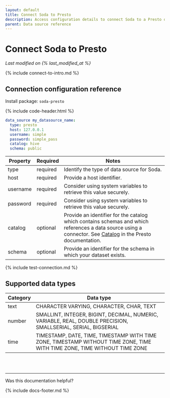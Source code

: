 ```yaml
---
layout: default
title: Connect Soda to Presto
description: Access configuration details to connect Soda to a Presto data source.
parent: Data source reference
---
```


# Connect Soda to Presto
*Last modified on {% last_modified_at %}*<br />

{% include connect-to-intro.md %}

## Connection configuration reference

Install package: `soda-presto`

{% include code-header.html %}
```yaml
data_source my_datasource_name:
  type: presto
  host: 127.0.0.1
  username: simple
  password: simple_pass
  catalog: hive
  schema: public
```

| Property | Required | Notes                                                      |
| -------- | -------- | ---------------------------------------------------------- |
| type      | required  | Identify the type of data source for Soda.               |
| host      | required  | Provide a host identifier.                               |
| username | required | Consider using system variables to retrieve this value securely.      |
| password | required | Consider using system variables to retrieve this value securely.      |
| catalog  | optional | Provide an identifier for the catalog which contains schemas and which references a data source using a connector. See <a href="https://prestodb.io/docs/current/overview/concepts.html#catalog" target="_blank">Catalog</a> in the Presto documentation. |
| schema   | optional | Provide an identifier for the schema in which your dataset exists. |

{% include test-connection.md %}

## Supported data types

| Category | Data type  |
| -------- | ---------- |
| text     | CHARACTER VARYING, CHARACTER, CHAR, TEXT  |
| number   | SMALLINT, INTEGER, BIGINT, DECIMAL, NUMERIC, VARIABLE, REAL, DOUBLE PRECISION, SMALLSERIAL, SERIAL, BIGSERIAL  |
| time     | TIMESTAMP, DATE, TIME, TIMESTAMP WITH TIME ZONE, TIMESTAMP WITHOUT TIME ZONE, TIME WITH TIME ZONE, TIME WITHOUT TIME ZONE |


<br />
<br />

---

Was this documentation helpful?

<!-- LikeBtn.com BEGIN -->
<span class="likebtn-wrapper" data-theme="tick" data-i18n_like="Yes" data-ef_voting="grow" data-show_dislike_label="true" data-counter_zero_show="true" data-i18n_dislike="No"></span>
<script>(function(d,e,s){if(d.getElementById("likebtn_wjs"))return;a=d.createElement(e);m=d.getElementsByTagName(e)[0];a.async=1;a.id="likebtn_wjs";a.src=s;m.parentNode.insertBefore(a, m)})(document,"script","//w.likebtn.com/js/w/widget.js");</script>
<!-- LikeBtn.com END -->

{% include docs-footer.md %}